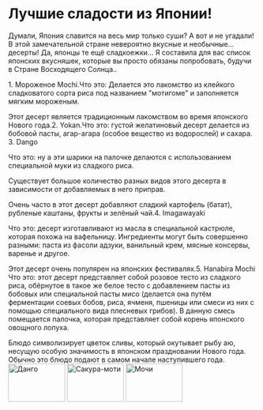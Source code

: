  <head>
    <title> Сайт Любителя сладостей и Японии </title>
  </head>
  <body>
        <h1>Лучшие сладости из Японии!</h1>
        <p>Думали, Япония славится на весь мир только суши? А вот и не угадали! В этой замечательной стране невероятно вкусные и необычные... десерты! Да, японцы те ещё сладкоежки... Я составила для вас список японских вкусняшек, которые вы просто обязаны попробовать, будучи в Стране Восходящего Солнца..</p>
        <p>
         <h>  </h> 1. Мороженое Mochi.Что это: Делается это лакомство из клейкого сладковатого сорта риса под названием "мотигоме" и заполняется мягким мороженым.

Этот десерт является традиционным лакомством во время японского Нового года.2. Yokan.Что это: густой желатиновый десерт делается из бобовой пасты, агар-агара (особое вещество из водорослей) и сахара. 
3. Dango

Что это: ну а эти шарики на палочке делаются с использованием специальной муки из сладкого риса.

Существует большое количество разных видов этого десерта в зависимости от добавляемых в него приправ.

Очень часто в этот десерт добавляют сладкий картофель (батат), рубленые каштаны, фрукты и зелёный чай.4. Imagawayaki

Что это: десерт изготавливают из масла в специальной кастрюле, которая похожа на вафельницу. Ингредиенты могут быть совершенно разными: паста из фасоли адзуки, ванильный крем, мясные консервы, варенье и другое.

Этот десерт очень популярен на японских фестивалях.5. Hanabira Mochi
Что это: этот десерт представляет собой розовое тесто из сладкого риса, обёрнутое в такое же белое тесто с добавлением пасты из бобовых или специальной пасты мисо (делается она путём ферментации соевых бобов, риса, ячменя, пшеницы или смеси из них с помощью специального вида плесневых грибов). В данную смесь помещается палочка, которая представляет собой корень японского овощного лопуха. 

Блюдо символизирует цветок сливы, который окутывает рыбу аю, несущую особую значимость в японском праздновании Нового года. Обычно это блюдо подают в самом начале наступившего года.
          <img src="pexels-photo-1259734.jpeg" alt="Данго" width="115" height="77">
          <img src="files/preview-2.jpg" alt="Сакура-моти" width="115" height="77">
          <img src="files/preview-3.jpg" alt="Мочи" width="115" height="77">
        </p> 
  </body>
</html>
